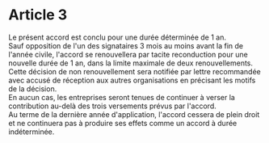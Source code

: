 # Article 3

  
Le présent accord est conclu pour une durée déterminée de 1 an.  
Sauf opposition de l'un des signataires 3 mois au moins avant la fin de l'année civile, l'accord se renouvellera par tacite reconduction pour une nouvelle durée de 1 an, dans la limite maximale de deux renouvellements.  
Cette décision de non renouvellement sera notifiée par lettre recommandée avec accusé de réception aux autres organisations en précisant les motifs de la décision.  
En aucun cas, les entreprises seront tenues de continuer à verser la contribution au-delà des trois versements prévus par l'accord.  
Au terme de la dernière année d'application, l'accord cessera de plein droit et ne continuera pas à produire ses effets comme un accord à durée indéterminée.

